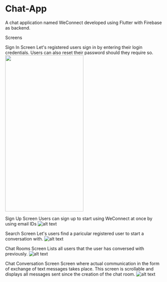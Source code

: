 # Chat-App

A chat application named WeConnect developed using Flutter with Firebase as backend.


Screens

Sign In Screen
Let's registered users sign in by entering their login credentials. Users can also reset their password should they require so.
<img src="https://imgur.com/79YyrKW.png" height="500" width="250">

Sign Up Screen
Users can sign up to start using WeConnect at once by using email IDs
![alt text](https://imgur.com/qzBj4GT.png)

Search Screen
Let's users find a paricular registered user to start a conversation with.
![alt text](https://imgur.com/ICpo9EV.png)

Chat Rooms Screen
Lists all users that the user has conversed with previously.
![alt text](https://imgur.com/mODweBh.png)

Chat Conversation Screen
Screen where actual communication in the form of exchange of text messages takes place. This screen is scrollable and displays all messages sent since the creation of the chat room.
![alt text](https://imgur.com/Kf6DIck.png)



